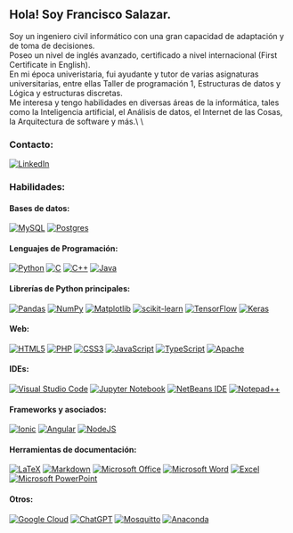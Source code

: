 ## Hola! Soy Francisco Salazar.
Soy un ingeniero civil informático con una gran capacidad de adaptación y de toma de decisiones.\
Poseo un nivel de inglés avanzado, certificado a nivel internacional (First Certificate in English).\
En mi época univeristaria, fui ayudante y tutor de varias asignaturas universitarias, entre ellas Taller de programación 1, Estructuras de datos y Lógica y estructuras discretas.\
Me interesa y tengo habilidades en diversas áreas de la informática, tales como la Inteligencia artificial, el Análisis de datos, el Internet de las Cosas, la Arquitectura de software y más.\ \

### Contacto:
[![LinkedIn](https://img.shields.io/badge/LinkedIn-1575F9?style=for-the-badge&logo=linkedin&logoColor=white&labelColor=101010)](https://www.linkedin.com/in/gaticavm9/)

### Habilidades:
#### Bases de datos:
[![MySQL](https://img.shields.io/badge/mysql-%2300f.svg?style=for-the-badge&logo=mysql&logoColor=white)]()
[![Postgres](https://img.shields.io/badge/postgres-%23316192.svg?style=for-the-badge&logo=postgresql&logoColor=white)]()

#### Lenguajes de Programación:
[![Python](https://img.shields.io/badge/python-3670A0?style=for-the-badge&logo=python&logoColor=ffdd54)]()
[![C](https://img.shields.io/badge/c-%2300599C.svg?style=for-the-badge&logo=c&logoColor=white)]()
[![C++](https://img.shields.io/badge/c++-%2300599C.svg?style=for-the-badge&logo=c%2B%2B&logoColor=white)]()
[![Java](https://img.shields.io/badge/java-%23ED8B00.svg?style=for-the-badge&logo=openjdk&logoColor=white)]()

#### Librerías de Python principales:
[![Pandas](https://img.shields.io/badge/pandas-%23150458.svg?style=for-the-badge&logo=pandas&logoColor=white)]()
[![NumPy](https://img.shields.io/badge/numpy-%23013243.svg?style=for-the-badge&logo=numpy&logoColor=white)]()
[![Matplotlib](https://img.shields.io/badge/Matplotlib-%23ffffff.svg?style=for-the-badge&logo=Matplotlib&logoColor=black)]()
[![scikit-learn](https://img.shields.io/badge/scikit--learn-%23F7931E.svg?style=for-the-badge&logo=scikit-learn&logoColor=white)]()
[![TensorFlow](https://img.shields.io/badge/TensorFlow-%23FF6F00.svg?style=for-the-badge&logo=TensorFlow&logoColor=white)]()
[![Keras](https://img.shields.io/badge/Keras-%23D00000.svg?style=for-the-badge&logo=Keras&logoColor=white)]()

#### Web:
[![HTML5](https://img.shields.io/badge/html5-%23E34F26.svg?style=for-the-badge&logo=html5&logoColor=white)]()
[![PHP](https://img.shields.io/badge/PHP-777BB4?style=for-the-badge&logo=php&logoColor=white&labelColor=101010)]()
[![CSS3](https://img.shields.io/badge/css3-%231572B6.svg?style=for-the-badge&logo=css3&logoColor=white)]()
[![JavaScript](https://img.shields.io/badge/javascript-%23323330.svg?style=for-the-badge&logo=javascript&logoColor=%23F7DF1E)]()
[![TypeScript](https://img.shields.io/badge/typescript-%23007ACC.svg?style=for-the-badge&logo=typescript&logoColor=white)]()
[![Apache](https://img.shields.io/badge/apache-%23D42029.svg?style=for-the-badge&logo=apache&logoColor=white)]()

#### IDEs:
[![Visual Studio Code](https://img.shields.io/badge/Visual%20Studio%20Code-0078d7.svg?style=for-the-badge&logo=visual-studio-code&logoColor=white)]()
[![Jupyter Notebook](https://img.shields.io/badge/jupyter-%23FA0F00.svg?style=for-the-badge&logo=jupyter&logoColor=white)]()
[![NetBeans IDE](https://img.shields.io/badge/NetBeansIDE-1B6AC6.svg?style=for-the-badge&logo=apache-netbeans-ide&logoColor=white)]()
[![Notepad++](https://img.shields.io/badge/Notepad++-90E59A.svg?style=for-the-badge&logo=notepad%2b%2b&logoColor=black)]()

#### Frameworks y asociados:
[![Ionic](https://img.shields.io/badge/Ionic-%233880FF.svg?style=for-the-badge&logo=Ionic&logoColor=white)]()
[![Angular](https://img.shields.io/badge/angular-%23DD0031.svg?style=for-the-badge&logo=angular&logoColor=white)]()
[![NodeJS](https://img.shields.io/badge/node.js-6DA55F?style=for-the-badge&logo=node.js&logoColor=white)]()

#### Herramientas de documentación:
[![LaTeX](https://img.shields.io/badge/latex-%23008080.svg?style=for-the-badge&logo=latex&logoColor=white)]()
[![Markdown](https://img.shields.io/badge/markdown-%23000000.svg?style=for-the-badge&logo=markdown&logoColor=white)]()
[![Microsoft Office](https://img.shields.io/badge/Microsoft_Office-D83B01?style=for-the-badge&logo=microsoft-office&logoColor=white)]()
[![Microsoft Word](https://img.shields.io/badge/Microsoft_Word-2B579A?style=for-the-badge&logo=microsoft-word&logoColor=white)]()
[![Excel](https://img.shields.io/badge/Excel-217346?style=for-the-badge&logo=microsoftexcel&logoColor=white&labelColor=101010)]()
[![Microsoft PowerPoint](https://img.shields.io/badge/Microsoft_PowerPoint-B7472A?style=for-the-badge&logo=microsoft-powerpoint&logoColor=white)]()

#### Otros:
[![Google Cloud](https://img.shields.io/badge/GoogleCloud-%234285F4.svg?style=for-the-badge&logo=google-cloud&logoColor=white)]()
[![ChatGPT](https://img.shields.io/badge/chatGPT-74aa9c?style=for-the-badge&logo=openai&logoColor=white)]()
[![Mosquitto](https://img.shields.io/badge/mosquitto-%233C5280.svg?style=for-the-badge&logo=eclipsemosquitto&logoColor=white)]()
[![Anaconda](https://img.shields.io/badge/Anaconda-%2344A833.svg?style=for-the-badge&logo=anaconda&logoColor=white)]()
